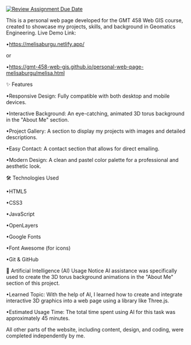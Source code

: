 [![Review Assignment Due Date](https://classroom.github.com/assets/deadline-readme-button-22041afd0340ce965d47ae6ef1cefeee28c7c493a6346c4f15d667ab976d596c.svg)](https://classroom.github.com/a/7C3xAGjq)



This is a personal web page developed for the GMT 458 Web GIS course, created to showcase my projects, skills, and background in Geomatics Engineering. Live Demo Link:    

  •https://melisaburgu.netlify.app/ 
  
  or
  
  •https://gmt-458-web-gis.github.io/personal-web-page-melisaburgu/melisa.html



✨ Features

  •Responsive Design: Fully compatible with both desktop and mobile devices.

  •Interactive Background: An eye-catching, animated 3D torus background in the "About Me" section.

  •Project Gallery: A section to display my projects with images and detailed descriptions.

  •Easy Contact: A contact section that allows for direct emailing.

  •Modern Design: A clean and pastel color palette for a professional and aesthetic look.



🛠️ Technologies Used

  •HTML5

  •CSS3

  •JavaScript

  •OpenLayers

  •Google Fonts

  •Font Awesome (for icons)

  •Git & GitHub



🤖 Artificial Intelligence (AI) Usage Notice AI assistance was specifically used to create the 3D torus background animations in the "About Me" section of this project.

•Learned Topic: With the help of AI, I learned how to create and integrate interactive 3D graphics into a web page using a library like Three.js.

•Estimated Usage Time: The total time spent using AI for this task was approximately 45 minutes.



All other parts of the website, including content, design, and coding, were completed independently by me.



